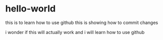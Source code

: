 # hello-world
this is to learn how to use github
this is showing how to commit changes

i wonder if this will actually work and i will learn how to use github
